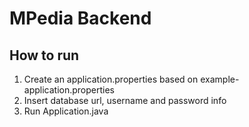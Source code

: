 # MPedia Backend

## How to run

1. Create an application.properties based on example-application.properties
2. Insert database url, username and password info
3. Run Application.java